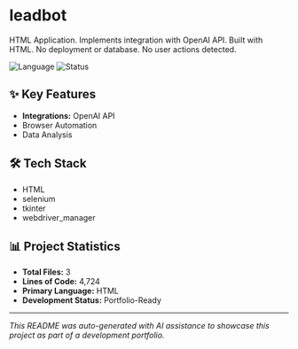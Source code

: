 # leadbot

HTML Application. Implements integration with OpenAI API. Built with HTML. No deployment or database. No user actions detected.

![Language](https://img.shields.io/badge/language-HTML-blue)
![Status](https://img.shields.io/badge/status-Portfolio-Ready-green)

## ✨ Key Features

- **Integrations:** OpenAI API
- Browser Automation
- Data Analysis

## 🛠️ Tech Stack

- HTML
- selenium
- tkinter
- webdriver_manager

## 📊 Project Statistics

- **Total Files:** 3
- **Lines of Code:** 4,724
- **Primary Language:** HTML
- **Development Status:** Portfolio-Ready

---

*This README was auto-generated with AI assistance to showcase this project as part of a development portfolio.*